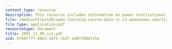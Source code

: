 ```yaml
---
content_type: resource
description: This resource includes information on power institutionalized.
file: /media/https%3A/open-learning-course-data-rc.s3.amazonaws.com/21a-245j-power-interpersonal-organizational-and-global-dimensions-fall-2005/bf68ff7f66b316f5c6d7ed0729847c5e_2005_11_09_sss.pdf
file_type: application/pdf
resourcetype: Document
title: 2005_11_09_sss.pdf
uid: bf68ff7f-66b3-16f5-c6d7-ed0729847c5e
---
```

